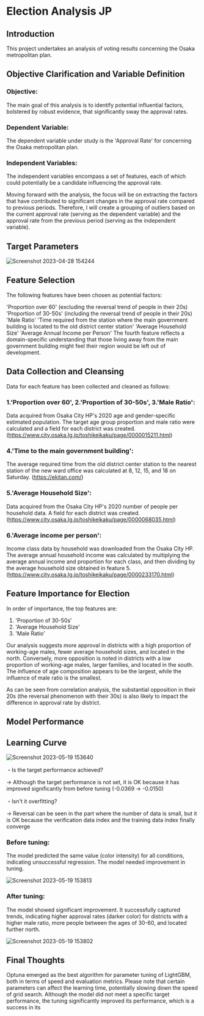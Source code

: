 # Election Analysis JP
## Introduction
This project undertakes an analysis of voting results concerning the Osaka metropolitan plan.


## Objective Clarification and Variable Definition
### Objective: 
The main goal of this analysis is to identify potential influential factors, bolstered by robust evidence, that significantly sway the approval rates.

### Dependent Variable: 
The dependent variable under study is the 'Approval Rate' for concerning the Osaka metropolitan plan.

### Independent Variables: 
The independent variables encompass a set of features, each of which could potentially be a candidate influencing the approval rate.

Moving forward with the analysis, the focus will be on extracting the factors that have contributed to significant changes in the approval rate compared to previous periods. Therefore, I will create a grouping of outliers based on the current approval rate (serving as the dependent variable) and the approval rate from the previous period (serving as the independent variable).

## Target Parameters
![Screenshot 2023-04-28 154244](https://github.com/taka7peace/election_analysis.jp/assets/114953599/44ff17ce-2731-40e7-a1b5-f35a6ad00425)

## Feature Selection
The following features have been chosen as potential factors:

'Proportion over 60' (excluding the reversal trend of people in their 20s)
'Proportion of 30-50s' (including the reversal trend of people in their 20s)
'Male Ratio'
'Time required from the station where the main government building is located to the old district center station'
'Average Household Size'
'Average Annual Income per Person'
The fourth feature reflects a domain-specific understanding that those living away from the main government building might feel their region would be left out of development.

## Data Collection and Cleansing
Data for each feature has been collected and cleaned as follows:

### 1.'Proportion over 60', 2.'Proportion of 30-50s', 3.'Male Ratio': 
Data acquired from Osaka City HP's 2020 age and gender-specific estimated population. The target age group proportion and male ratio were calculated and a field for each district was created.
(https://www.city.osaka.lg.jp/toshikeikaku/page/0000015211.html)

### 4.'Time to the main government building': 
The average required time from the old district center station to the nearest station of the new ward office was calculated at 8, 12, 15, and 18 on Saturday.
(https://ekitan.com/)

### 5.'Average Household Size': 
Data acquired from the Osaka City HP's 2020 number of people per household data. A field for each district was created.
(https://www.city.osaka.lg.jp/toshikeikaku/page/0000068035.html)


### 6.'Average income per person': 
Income class data by household was downloaded from the Osaka City HP. The average annual household income was calculated by multiplying the average annual income and proportion for each class, and then dividing by the average household size obtained in feature 5.
(https://www.city.osaka.lg.jp/toshikeikaku/page/0000233170.html)

## Feature Importance for Election
In order of importance, the top features are:

1. 'Proportion of 30-50s'
2. 'Average Household Size'
3. 'Male Ratio'

Our analysis suggests more approval in districts with a high proportion of working-age males, fewer average household sizes, and located in the north. Conversely, more opposition is noted in districts with a low proportion of working-age males, larger families, and located in the south. The influence of age composition appears to be the largest, while the influence of male ratio is the smallest.

As can be seen from correlation analysis, the substantial opposition in their 20s (the reversal phenomenon with their 30s) is also likely to impact the difference in approval rate by district.

## Model Performance

## Learning Curve

![Screenshot 2023-05-19 153640](https://github.com/taka7peace/election_analysis.jp/assets/114953599/043cb235-6199-4bbd-b048-95b01dc800ac)

・Is the target performance achieved?

→ Although the target performance is not set, it is OK because it has improved significantly from before tuning (-0.0369 → -0.0150)


・Isn't it overfitting?

→ Reversal can be seen in the part where the number of data is small, but it is OK because the verification data index and the training data index finally converge

### Before tuning: 
The model predicted the same value (color intensity) for all conditions, indicating unsuccessful regression. The model needed improvement in tuning.

![Screenshot 2023-05-19 153813](https://github.com/taka7peace/election_analysis.jp/assets/114953599/3576989a-71b4-412c-9cf8-74f21f435f1a)


### After tuning: 
The model showed significant improvement. It successfully captured trends, indicating higher approval rates (darker color) for districts with a higher male ratio, more people between the ages of 30-60, and located further north.

![Screenshot 2023-05-19 153802](https://github.com/taka7peace/election_analysis.jp/assets/114953599/a3a8712f-7697-4c6a-a56e-2ee88b6c8af7)

## Final Thoughts
Optuna emerged as the best algorithm for parameter tuning of LightGBM, both in terms of speed and evaluation metrics. Please note that certain parameters can affect the learning time, potentially slowing down the speed of grid search. Although the model did not meet a specific target performance, the tuning significantly improved its performance, which is a success in its




